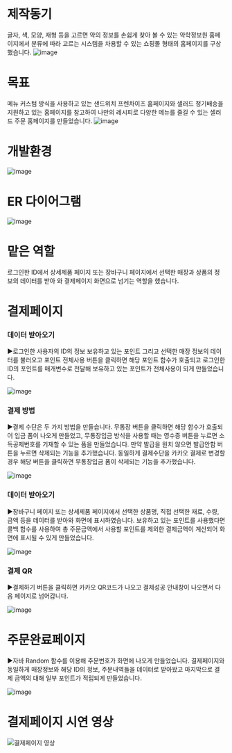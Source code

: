 # 제작동기
글자, 색, 모양, 재형 등을 고르면 약의 정보를 손쉽게 찾아 볼 수 있는 약학정보원 홈페이지에서 분류에 따라 고르는
시스템을 차용할 수 있는 쇼핑몰 형태의 홈페이지를 구상했습니다.
![image](https://github.com/jiyooya/project/assets/127083635/a4c6707b-e926-4f9a-917d-8941ad519353)

# 목표
메뉴 커스텀 방식을 사용하고 있는 샌드위치 프렌차이즈 홈페이지와 샐러드 정기배송을 지원하고 있는 홈페이지를 참고하여 나만의 레시피로 다양한 메뉴를 즐길 수 있는 샐러드 주문 홈페이지를 만들었습니다.
![image](https://github.com/jiyooya/project/assets/127083635/bd6a8bd2-c3f0-4e77-9a46-da84b0a16950)

# 개발환경
![image](https://github.com/jiyooya/project/assets/127083635/b5b98047-d3ce-41d6-885e-e8d97553dee1)

# ER 다이어그램
![image](https://github.com/jiyooya/project/assets/127083635/a7926940-a2c0-440e-b096-d9f452f72f5a)

# 맡은 역할
로그인한 ID에서 상세제품 페이지 또는 장바구니 페이지에서 선택한 매장과 상품의 정보의 데이터를 받아 와 결제페이지 화면으로 넘기는 역할을 했습니다.

# 결제페이지
### 데이터 받아오기
▶로그인한 사용자의 ID의 정보 보유하고 있는 포인트 그리고 선택한 매장 정보의 데이터를 불러오고
포인트 전체사용 버튼을 클릭하면 해당 포인트 함수가 호출되고 로그인한 ID의 포인트를 매개변수로 전달해 보유하고 있는 포인트가 
전체사용이 되게 만들었습니다.


![image](https://github.com/jiyooya/project/assets/127083635/6f358b01-156c-44e4-a139-acbdb5871597)

### 결제 방법
▶결제 수단은 두 가지 방법을 만들습니다.
무통장 버튼을 클릭하면 해당 함수가 호출되어 입금 폼이 나오게 만들었고, 무통장입금 방식을 사용할 때는 영수증 버튼을 누르면 소득공제번호를 기재할 수 있는 폼을 만들었습니다. 
만약 발급을 원치 않으면 발급안함 버튼을 누르면 삭제되는 기능을 추가했습니다. 동일하게 결제수단을 카카오 결제로 변경할 경우 해당 버튼을 클릭하면 무통장입금 폼이 삭제되는 기능을 추가했습니다.


![image](https://github.com/jiyooya/project/assets/127083635/63fecc1f-72cb-41e6-a580-78464292fa4e)

### 데이터 받아오기
▶장바구니 페이지 또는 상세제품 페이지에서 선택한 상품명, 직접 선택한 재료, 수량, 금액 등을 데이터를 받아와 화면에 표시하였습니다.
보유하고 있는 포인트를 사용했다면 콜백 함수를 사용하여 총 주문금액에서 사용할 포인트를 제외한 결제금액이 계산되어 화면에 표시될 수 있게 만들었습니다.


![image](https://github.com/jiyooya/project/assets/127083635/95939e21-7061-4800-828d-f6c4337a830d)

### 결제 QR
▶결제하기 버튼을 클릭하면 카카오 QR코드가 나오고 결제성공 안내창이 나오면서 다음 페이지로 넘어갑니다.


![image](https://github.com/jiyooya/project/assets/127083635/08c37308-03d8-4be0-a2ba-01cf6a817540)

# 주문완료페이지
▶자바 Random 함수를 이용해 주문번호가 화면에 나오게 만들었습니다.
결제페이지와 동일하게 매장정보와 해당 ID의 정보, 주문내역들을 데이터로 받아왔고
마지막으로 결제 금액의 대해 일부 포인트가 적립되게 만들었습니다.


![image](https://github.com/jiyooya/project/assets/127083635/56bca965-9b82-4e22-aa20-9c8c73aec34c)

# 결제페이지 시연 영상

![결제페이지 영상](https://github.com/jiyooya/project/assets/127083635/e51c6897-172c-43b1-92e4-954fab35d7fd)

